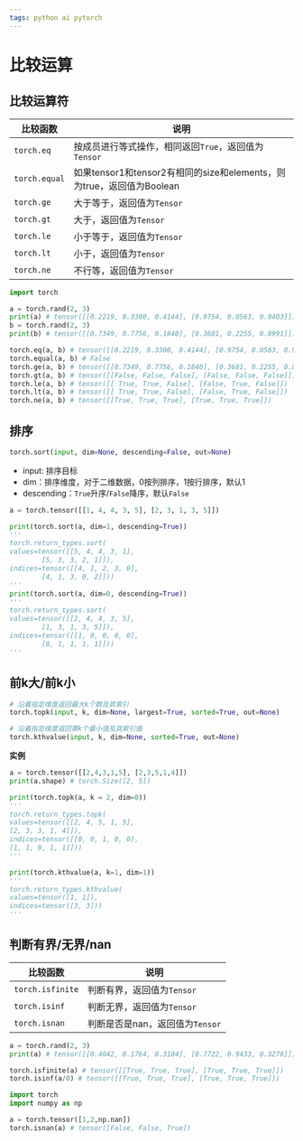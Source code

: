 ```yaml
---
tags: python ai pytorch 
---
```


# 比较运算

## 比较运算符

| 比较函数      | 说明                                                                  |
| ------------- | --------------------------------------------------------------------- |
| `torch.eq`    | 按成员进行等式操作，相同返回`True`，返回值为`Tensor`                  |
| `torch.equal` | 如果tensor1和tensor2有相同的size和elements，则为true，返回值为Boolean |
| `torch.ge`    | 大于等于，返回值为`Tensor`                                            |
| `torch.gt`    | 大于，返回值为`Tensor`                                                |
| `torch.le`    | 小于等于，返回值为`Tensor`                                            |
| `torch.lt`    | 小于，返回值为`Tensor`                                                |
| `torch.ne`    | 不行等，返回值为`Tensor`                                              |

```python
import torch

a = torch.rand(2, 3)
print(a) # tensor([[0.2219, 0.3300, 0.4144], [0.9754, 0.0563, 0.9403]])
b = torch.rand(2, 3)
print(b) # tensor([[0.7349, 0.7756, 0.1840], [0.3681, 0.2255, 0.8991]])

torch.eq(a, b) # tensor([[0.2219, 0.3300, 0.4144], [0.9754, 0.0563, 0.9403]])
torch.equal(a, b) # False
torch.ge(a, b) # tensor([[0.7349, 0.7756, 0.1840], [0.3681, 0.2255, 0.8991]])
torch.gt(a, b) # tensor([[False, False, False], [False, False, False]])
torch.le(a, b) # tensor([[ True, True, False], [False, True, False]])
torch.lt(a, b) # tensor([[ True, True, False], [False, True, False]])
torch.ne(a, b) # tensor([[True, True, True], [True, True, True]])
```

## 排序

```python
torch.sort(input, dim=None, descending=False, out=None)
```

- input: 排序目标
- dim：排序维度，对于二维数据，0按列排序，1按行排序，默认1
- descending：`True`升序/`False`降序，默认`False`

```python
a = torch.tensor([[1, 4, 4, 3, 5], [2, 3, 1, 3, 5]])

print(torch.sort(a, dim=1, descending=True))
'''
torch.return_types.sort(
values=tensor([[5, 4, 4, 3, 1],
        [5, 3, 3, 2, 1]]),
indices=tensor([[4, 1, 2, 3, 0],
        [4, 1, 3, 0, 2]]))
'''
print(torch.sort(a, dim=0, descending=True))
'''
torch.return_types.sort(
values=tensor([[2, 4, 4, 3, 5],
        [1, 3, 1, 3, 5]]),
indices=tensor([[1, 0, 0, 0, 0],
        [0, 1, 1, 1, 1]]))
'''
```

## 前k大/前k小

```python
# 沿着指定维度返回最大k个数及其索引
torch.topk(input, k, dim=None, largest=True, sorted=True, out=None)

# 沿着指定维度返回第k个最小值及其索引值
torch.kthvalue(input, k, dim=None, sorted=True, out=None)
```

**实例**

```python
a = torch.tensor([[2,4,3,1,5], [2,3,5,1,4]])
print(a.shape) # torch.Size([2, 5])

print(torch.topk(a, k = 2, dim=0))
'''
torch.return_types.topk(
values=tensor([[2, 4, 5, 1, 5],
[2, 3, 3, 1, 4]]),
indices=tensor([[0, 0, 1, 0, 0],
[1, 1, 0, 1, 1]]))
'''

print(torch.kthvalue(a, k=1, dim=1))
'''
torch.return_types.kthvalue(
values=tensor([1, 1]),
indices=tensor([3, 3]))
'''
```

## 判断有界/无界/nan

| 比较函数         | 说明                            |
| ---------------- | ------------------------------- |
| `torch.isfinite` | 判断有界，返回值为`Tensor`      |
| `torch.isinf`    | 判断无界，返回值为`Tensor`      |
| `torch.isnan`    | 判断是否是nan，返回值为`Tensor` |

```python
a = torch.rand(2, 3)
print(a) # tensor([[0.4042, 0.1764, 0.3104], [0.7722, 0.9433, 0.3278]])

torch.isfinite(a) # tensor([[True, True, True], [True, True, True]])
torch.isinf(a/0) # tensor([[True, True, True], [True, True, True]])
```

```python
import torch
import numpy as np

a = torch.tensor([1,2,np.nan])
torch.isnan(a) # tensor([False, False, True])
```

